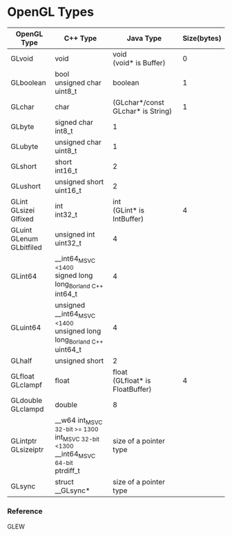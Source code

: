 # OpenGL Types  
| OpenGL Type | C++ Type | Java Type | Size(bytes) |  
|-------------|----------|-----------|-------------|  
|GLvoid|void|void<br>(void* is Buffer)|0|  
|GLboolean|bool<br>unsigned char<br>uint8_t|boolean|1|  
|GLchar|char|(GLchar*/const GLchar* is String)|1|  
|GLbyte|signed char<br>int8_t|1|  
|GLubyte|unsigned char<br>uint8_t|1|  
|GLshort|short<br>int16_t|2|  
|GLushort|unsigned short<br>uint16_t|2|  
|GLint<br>GLsizei<br>Glfixed|int<br>int32_t|int<br>(GLint* is IntBuffer)|4|  
|GLuint<br>GLenum<br>GLbitfiled|unsigned int<br>uint32_t|4|  
|GLint64|\_\_int64<sub>MSVC <1400</sub><br>signed long long<sub>Borland C++</sub><br>int64_t|4|  
|GLuint64|unsigned \_\_int64<sub>MSVC <1400</sub><br>unsigned long long<sub>Borland C++</sub><br>uint64_t|4|  
|GLhalf|unsigned short|2|  
|GLfloat<br>GLclampf|float|float<br>(GLfloat* is FloatBuffer)|4|  
|GLdouble<br>GLclampd|double|8|  
|GLintptr<br>GLsizeiptr|\_\_w64 int<sub>MSVC 32-bit >= 1300</sub><br>int<sub>MSVC 32-bit <1300</sub><br>\_\_int64<sub>MSVC 64-bit</sub><br>ptrdiff_t|size of a pointer type|  
|GLsync|struct \_\_GLsync*|size of a pointer type|  

### Reference  
GLEW

